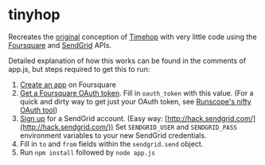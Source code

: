 # tinyhop

Recreates the [original](http://techcrunch.com/2011/02/21/4squareand7yearsago/) conception
of [Timehop](http://timehop.com/) with very little code using the
[Foursquare](https://developer.foursquare.com/) and [SendGrid](http://sendgrid.com/developer)
APIs. 

Detailed explanation of how this works can be found in the comments of app.js, but steps required to get this to run:

1. [Create an app](https://foursquare.com/developers/apps) on Foursquare
2. [Get a Foursquare OAuth token](https://developer.foursquare.com/overview/auth). Fill in `oauth_token`
with this value. (For a quick and dirty way to get just your OAuth token, see 
[Runscope's nifty OAuth tool](https://www.runscope.com/oauth2_tool))
3. [Sign up](http://sendgrid.com/) for a SendGrid account. (Easy way:
[http://hack.sendgrid.com/](http://hack.sendgrid.com/)) Set `SENDGRID_USER` and `SENDGRID_PASS`
environment variables to your new SendGrid credentials.
4. Fill in `to` and `from` fields within the `sendgrid.send` object.
5. Run `npm install` followed by `node app.js`